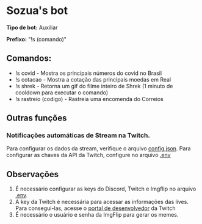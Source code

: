 # Sozua's bot

**Tipo de bot:** Auxiliar

**Prefixo:** "!s (comando)"


## Comandos:

- !s covid - Mostra os principais números do covid no Brasil
- !s cotacao - Mostra a cotação das principais moedas em Real
- !s shrek - Retorna um gif do filme inteiro de Shrek (1 minuto de cooldown para executar o comando)
- !s rastreio (codigo) - Rastreia uma encomenda do Correios

## Outras funções

### Notificações automáticas de Stream na Twitch.

Para configurar os dados da stream, verifique o arquivo [config.json](./config.json). Para configurar as chaves da API da Twitch, configure no arquivo [.env](./.env.exemple)

## Observações

1. É necessário configurar as keys do Discord, Twitch e Imgflip no arquivo [.env](./.env.exemple).
2. A key da Twitch é necessária para acessar as informações das lives. Para consegui-las, acesse o [portal de desenvolvedor](https://dev.twitch.tv/console/apps) da Twitch
3. É necessário o usuário e senha da ImgFlip para gerar os memes. 
